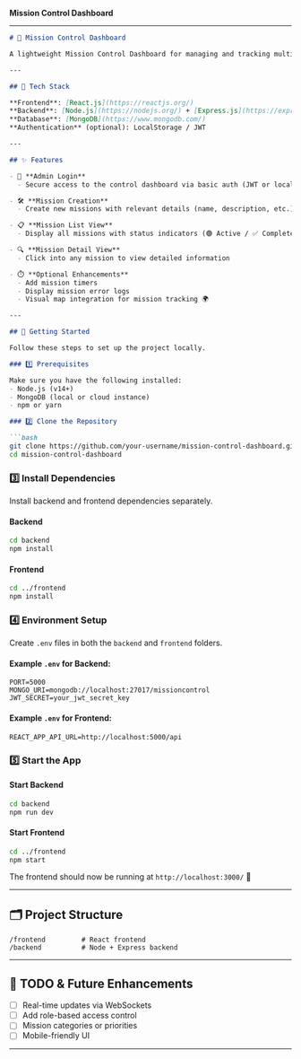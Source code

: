  **Mission Control Dashboard** 

---

```markdown
# 🚀 Mission Control Dashboard

A lightweight Mission Control Dashboard for managing and tracking multiple simulated missions. This full-stack application enables admin login, mission creation, real-time status tracking, and detailed mission views — perfect for simulating operations in a control center environment. 🛰️

---

## 🧰 Tech Stack

**Frontend**: [React.js](https://reactjs.org/)  
**Backend**: [Node.js](https://nodejs.org/) + [Express.js](https://expressjs.com/)  
**Database**: [MongoDB](https://www.mongodb.com/)  
**Authentication** (optional): LocalStorage / JWT

---

## ✨ Features

- 🔐 **Admin Login**
  - Secure access to the control dashboard via basic auth (JWT or local storage-based)

- 🛠️ **Mission Creation**
  - Create new missions with relevant details (name, description, etc.)

- 📋 **Mission List View**
  - Display all missions with status indicators (🟢 Active / ✅ Completed)

- 🔍 **Mission Detail View**
  - Click into any mission to view detailed information

- ⏱️ **Optional Enhancements**
  - Add mission timers
  - Display mission error logs
  - Visual map integration for mission tracking 🌍

---

## 🚀 Getting Started

Follow these steps to set up the project locally.

### 1️⃣ Prerequisites

Make sure you have the following installed:
- Node.js (v14+)
- MongoDB (local or cloud instance)
- npm or yarn

### 2️⃣ Clone the Repository

```bash
git clone https://github.com/your-username/mission-control-dashboard.git
cd mission-control-dashboard
```

### 3️⃣ Install Dependencies

Install backend and frontend dependencies separately.

#### Backend
```bash
cd backend
npm install
```

#### Frontend
```bash
cd ../frontend
npm install
```

### 4️⃣ Environment Setup

Create `.env` files in both the `backend` and `frontend` folders.

#### Example `.env` for Backend:

```env
PORT=5000
MONGO_URI=mongodb://localhost:27017/missioncontrol
JWT_SECRET=your_jwt_secret_key
```

#### Example `.env` for Frontend:

```env
REACT_APP_API_URL=http://localhost:5000/api
```

### 5️⃣ Start the App

#### Start Backend

```bash
cd backend
npm run dev
```

#### Start Frontend

```bash
cd ../frontend
npm start
```

The frontend should now be running at `http://localhost:3000/` 🚀

---

## 🗂️ Project Structure

```
/frontend         # React frontend
/backend          # Node + Express backend
```

---

## 📌 TODO & Future Enhancements

- [ ] Real-time updates via WebSockets
- [ ] Add role-based access control
- [ ] Mission categories or priorities
- [ ] Mobile-friendly UI

---




